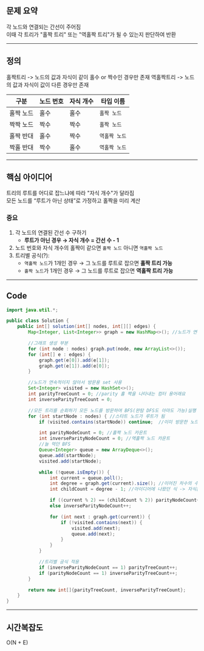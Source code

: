 ## 문제 요약

각 노드와 연결되는 간선이 주어짐  
이때 각 트리가 "홀짝 트리" 또는 "역홀짝 트리"가 될 수 있는지 판단하여 반환

---
## 정의
홀짝트리 -> 노드의 값과 자식이 같이 홀수 or 짝수인 경우만 존재 
역홀짝트리 -> 노드의 값과 자식이 값이 다른 경우만 존재

| 구분 | 노드 번호 | 자식 개수 | 타입 이름 |
|------|------------|------------|------------|
| 홀짝 노드 | 홀수 | 홀수 | `홀짝 노드` |
| 짝짝 노드 | 짝수 | 짝수 | `홀짝 노드` |
| 홀짝 반대 | 홀수 | 짝수 | `역홀짝 노드` |
| 짝홀 반대 | 짝수 | 홀수 | `역홀짝 노드` |
---

## 핵심 아이디어

트리의 루트를 어디로 잡느냐에 따라 "자식 개수"가 달라짐  
모든 노드를 “루트가 아닌 상태”로 가정하고 홀짝을 미리 계산

### 중요
1. 각 노드의 연결된 간선 수 구하기
   - **루트가 아닌 경우 → 자식 개수 = 간선 수 - 1** 
2. 노드 번호와 자식 개수의 홀짝이 같으면 `홀짝 노드` 아니면 `역홀짝 노드` 
3. 트리별 공식(?):
   - `역홀짝 노드`가 1개인 경우 → 그 노드를 루트로 잡으면 **홀짝 트리 가능**
   - `홀짝 노드`가 1개인 경우 → 그 노드를 루트로 잡으면 **역홀짝 트리 가능**


---

## Code

```java
import java.util.*;

public class Solution {
    public int[] solution(int[] nodes, int[][] edges) {
        Map<Integer, List<Integer>> graph = new HashMap<>(); //노드가 연속적이지 않아서 해쉬맵 사용

        //그래프 생성 부분
        for (int node : nodes) graph.put(node, new ArrayList<>());
        for (int[] e : edges) {
            graph.get(e[0]).add(e[1]);
            graph.get(e[1]).add(e[0]);
        }

        //노드가 연속적이지 않아서 방문용 set 사용
        Set<Integer> visited = new HashSet<>();
        int parityTreeCount = 0; //parity 홀 짝을 나타내는 컴터 용어래요
        int inverseParityTreeCount = 0;

        //모든 트리를 순회하기 모든 노드를 방문하여 BFS(완탐 DFS도 아마도 가능)실행
        for (int startNode : nodes) { //스타트 노드가 루트가 됨
            if (visited.contains(startNode)) continue;  //이미 방문한 노드는 패스

            int parityNodeCount = 0; //홀짝 노드 카운트
            int inverseParityNodeCount = 0; //역홀짝 노드 카운트
            //늘 먹던 BFS
            Queue<Integer> queue = new ArrayDeque<>();
            queue.add(startNode);
            visited.add(startNode);

            while (!queue.isEmpty()) { 
                int current = queue.poll();
                int degree = graph.get(current).size(); //이어진 차수의 수
                int childCount = degree - 1; //아이디어에 나왔던 식 -> 자식은 = 차수 - 1

                if ((current % 2) == (childCount % 2)) parityNodeCount++; //짝짝 or 홀홀
                else inverseParityNodeCount++;

                for (int next : graph.get(current)) {
                    if (!visited.contains(next)) {
                        visited.add(next); 
                        queue.add(next);
                    }
                }
            }

            //트리별 공식 적용
            if (inverseParityNodeCount == 1) parityTreeCount++;
            if (parityNodeCount == 1) inverseParityTreeCount++;
        }

        return new int[]{parityTreeCount, inverseParityTreeCount};
    }
}
```
---
## 시간복잡도
O(N + E) 
